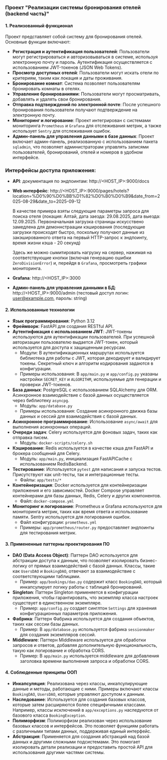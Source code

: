 ### Проект "Реализации системы бронирования отелей (backend часть)"

#### 1. Реализованный функционал
Проект представляет собой систему для бронирования отелей. Основные функции включают:

- **Регистрация и аутентификация пользователей**: Пользователи могут регистрироваться и авторизовываться в системе, используя электронную почту и пароль. Аутентификация осуществляется с использованием JWT-токенов (JSON Web Tokens).
- **Просмотр доступных отелей**: Пользователи могут искать отели по критериям, таким как локация и даты проживания.
- **Бронирование комнат**: Система позволяет пользователям бронировать комнаты в отелях.
- **Управление бронированиями**: Пользователи могут просматривать, добавлять и удалять свои бронирования.
- **Отправка подтверждений по электронной почте**: После успешного бронирования пользователи получают подтверждение на электронную почту.
- **Мониторинг и логирование**: Проект интегрирован с системами мониторинга `Prometheus` и `Grafana` для отслеживания метрик, а также использует `Sentry` для отслеживания ошибок.
- **Админ-панель для управления данными в базе данных**: Проект включает админ-панель, реализованную с использованием пакета `sqladmin`, что позволяет администраторам управлять записями пользователей, бронирований, отелей и номеров в удобном интерфейсе.

### Интерфейсы доступа приложения:
- **API**: документация по эндпоинтам: http://<HOST_IP>:9000/docs 
- **Web интерфейс**: http://<HOST_IP>:9000/pages/hotels?location=%D0%90%D0%BB%D1%82%D0%B0%D0%B9&date_from=2025-08-29&date_to=2025-09-12
 
    В качестве примера взяты следующие параметры запроса для поиска отеля (локация: Алтай, дата заезда: 29.08.2025, дата выезда: 12.09.2025. Первоначальная загрузка страницы искусствено замедлена для демоннстраации кэширования (последующие загрузки происходят быстро, поскольку получают данные из закэшированного ответа на первый HTTP-запрос к эндпоинту, время жизни кэша - 20 секунд)
    
    Здесь же можно сымитировать нагрузку на сервер, нажимая на соответствующие кнопки (включая генерацию ошибки `ZeroDivisionError`) и, перейдя в `Grafana`, просмотреть графики мониторинга.
- **Grafana**: http://<HOST_IP>:3000
- **Админ-панель для управления данными в БД**: http://<HOST_IP>:9000/admin (тестовый доступ логин: user@example.com, пароль: string)


#### 2. Использованные технологии

- **Язык программирования**: Python 3.12
- **Фреймворк**: FastAPI для создания RESTful API.
- **Аутентификация с использованием JWT**: JWT-токены используются для аутентификации пользователей. При успешной авторизации пользователю выдается JWT-токен, который используется для доступа к защищенным ресурсам.
  - Модули: В аутентификационных маршрутах используется библиотека для работы с JWT, которая декодирует и валидирует токены. Секретный ключ и алгоритм кодирования задаются в конфигурации.
  - Примеры использования: В `app/main.py` и `app/config.py` указаны настройки `SECRET_KEY` и `ALGORITHM`, используемые для генерации и проверки JWT-токенов.
- **База данных**: PostgreSQL с использованием SQLAlchemy для ORM. Асинхронное взаимодействие с базой данных осуществляется через библиотеку `asyncpg`.
  - Модуль: `app/database.py`
  - Примеры использования: Создание асинхронного движка базы данных и сессий для взаимодействия с базой данных.
- **Асинхронное программирование**: Использование `async/await` для выполнения асинхронных операций.
- **Очереди задач**: Celery используется для фоновых задач, таких как отправка писем.
  - Модуль: `docker-scripts/celery.sh`
- **Кэширование**: Redis используется в качестве кэша для FastAPI и брокера сообщений для Celery.
  - Модуль: `app/main.py`, инициализация FastAPICache с использованием RedisBackend.
- **Тестирование**: Используется `pytest` для написания и запуска тестов. Присутствуют как unit-тесты, так и интеграционные тесты.
  - Файлы: `app/tests/*`
- **Контейнеризация**: Docker используется для контейнеризации приложения и его зависимостей. Docker Compose управляет контейнерами для базы данных, Redis, Celery и других компонентов.
  - Файл: `docker-compose.yml`
- **Мониторинг и логирование**: Prometheus и Grafana используются для мониторинга метрик, таких как время ответа и использование памяти. Sentry используется для логирования ошибок.
  - Файл конфигурации: `prometheus.yml`
  - Примеры: `app/prometheus/router.py` предоставляет эндпоинты для тестирования метрик.

#### 3. Примененные паттерны проектирования ПО

- **DAO (Data Access Object)**: Паттерн DAO используется для абстракции доступа к данным, что позволяет изолировать бизнес-логику от прямых взаимодействий с базой данных. Классы, такие как `UsersDAO` и `BookingDAO`, отвечают за взаимодействие с соответствующими таблицами.
  - Пример: `app/bookings/dao.py` содержит класс `BookingDAO`, который инкапсулирует логику работы с таблицей бронирований.
- **Singleton**: Паттерн Singleton применяется в конфигурации приложения, чтобы гарантировать, что экземпляр класса настроек существует в единственном экземпляре.
  - Пример: `app/config.py` создает синглтон `Settings` для хранения конфигурационных параметров приложения.
- **Фабрика**: Паттерн Фабрика используется для создания объектов, таких как сессии базы данных.
  - Пример: В `app/database.py` используется фабрика `sessionmaker` для создания экземпляров сессий.
- **Middleware**: Паттерн Middleware используется для обработки запросов и ответов, добавляя дополнительную функциональность, такую как логирование и обработка CORS.
  - Пример: В `app/main.py` используется middleware для добавления заголовка времени выполнения запроса и обработки CORS.

#### 4. Соблюденные принципы ООП

- **Инкапсуляция**: Реализована через классы, инкапсулирующие данные и методы, работающие с ними. Примеры включают классы `BookingDAO`, `UsersDAO`, которые управляют доступом к данным.
- **Наследование**: Используется для создания базовых классов, которые затем расширяются более специфичными классами. Например, классы исключений в `app/exceptions.py` наследуются от базового класса `BookingException`.
- **Полиморфизм**: Полиморфизм реализован через использование базовых классов и интерфейсов. Это позволяет функциям работать с различными типами данных, поддерживая единый интерфейс.
- **Абстракция**: Применяется для создания абстракций над базой данных и другими сложными подсистемами. Это помогает изолировать детали реализации и предоставить простой API для использования другими частями системы.
